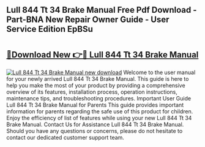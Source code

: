 ## Lull 844 Tt 34 Brake Manual Free Pdf Download - Part-BNA New Repair Owner Guide - User Service Edition EpBSu

# <h2><a href="http://bc63574.oget.top/?id=Lull+844+Tt+34+Brake+Manual">🔗Download New 👉🔴 Lull 844 Tt 34 Brake Manual</a></h2>

[![Lull 844 Tt 34 Brake Manual new download](https://i.imgur.com/5g1atiW.png)](http://bc63574.oget.top/?id=Lull+844+Tt+34+Brake+Manual)
Welcome to the user manual for your newly arrived Lull 844 Tt 34 Brake Manual. This guide is here to help you make the most of your product by providing a comprehensive overview of its features, installation process, operation instructions, maintenance tips, and troubleshooting procedures. Important User Guide Lull 844 Tt 34 Brake Manual for Parents This guide provides important information for parents regarding the safe use of this product for children. Enjoy the efficiency of list of features while using your new Lull 844 Tt 34 Brake Manual. Contact Us for Assistance Lull 844 Tt 34 Brake Manual. Should you have any questions or concerns, please do not hesitate to contact our dedicated customer support team.
